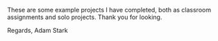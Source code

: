 These are some example projects I have completed, both as classroom assignments and solo projects. Thank you for looking.

Regards,
Adam Stark
